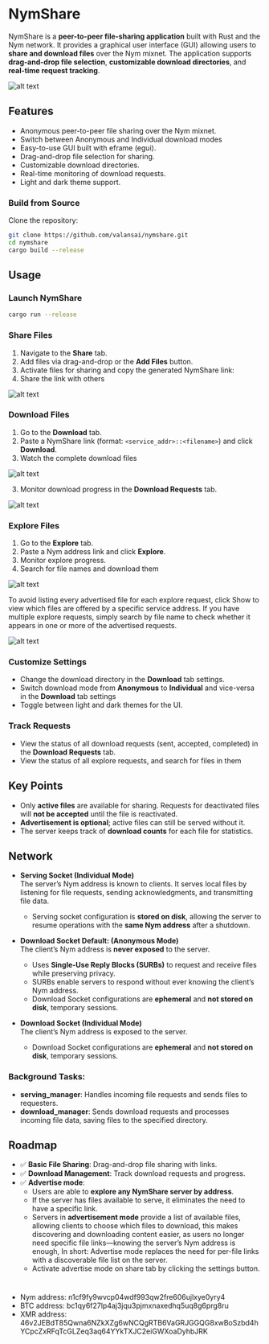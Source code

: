 # NymShare

NymShare is a **peer-to-peer file-sharing application** built with Rust and the Nym network. It provides a graphical user interface (GUI) allowing users to **share and download files** over the Nym mixnet. The application supports **drag-and-drop file selection**, **customizable download directories**, and **real-time request tracking**.


 ![alt text](https://i.ibb.co/XZhD74Fx/nym-share-front.png)

## Features
- Anonymous peer-to-peer file sharing over the Nym mixnet.
- Switch between Anonymous and Individual download modes
- Easy-to-use GUI built with eframe (egui).
- Drag-and-drop file selection for sharing.
- Customizable download directories.
- Real-time monitoring of download requests.
- Light and dark theme support.


### Build from Source
Clone the repository:
```bash
git clone https://github.com/valansai/nymshare.git
cd nymshare
cargo build --release
```   
   

## Usage

### Launch NymShare
``` bash 
cargo run --release
```

### Share Files
1. Navigate to the **Share** tab.  
2. Add files via drag-and-drop or the **Add Files** button.  
3. Activate files for sharing and copy the generated NymShare link:
4. Share the link with others

 ![alt text](https://i.ibb.co/HfK5L9k0/nym-share-1.png)


### Download Files
1. Go to the **Download** tab.  
2. Paste a NymShare link (format: `<service_addr>::<filename>`) and click **Download**.
3. Watch the complete download files 

 ![alt text](https://i.ibb.co/xKHZxH1Y/nym-share-001.png)


3. Monitor download progress in the **Download Requests** tab.

 ![alt text](https://forum.nym.com/uploads/default/original/2X/c/c30432b7a532b1e9b901d75d05012f1144604ae5.png)




### Explore Files
1. Go to the **Explore** tab.  
2. Paste a Nym address link and click **Explore**.  
3. Monitor explore progress.
4. Search for file names and download them

 ![alt text](https://i.ibb.co/7dTMX82L/nym-share-0001.png)


To avoid listing every advertised file for each explore request, click Show to view which files are offered by a specific service address. If you have multiple explore requests, simply search by file name to check whether it appears in one or more of the advertised requests.

 ![alt text](https://i.ibb.co/CKzJbjCD/nym-share-0002.png)

### Customize Settings
- Change the download directory in the **Download** tab settings.
- Switch download mode from **Anonymous** to **Individual** and vice-versa in the **Download** tab settings
- Toggle between light and dark themes for the UI.

### Track Requests
- View the status of all download requests (sent, accepted, completed) in the **Download Requests** tab.
- View the status of all explore requests, and search for files in them 

## Key Points
- Only **active files** are available for sharing. Requests for deactivated files will **not be accepted** until the file is reactivated.  
- **Advertisement is optional**; active files can still be served without it.  
- The server keeps track of **download counts** for each file for statistics.  

## Network

- **Serving Socket (Individual Mode)**  
  The server’s Nym address is known to clients. It serves local files by listening for file requests, sending acknowledgments, and transmitting file data.  
  - Serving socket configuration is **stored on disk**, allowing the server to resume operations with the **same Nym address** after a shutdown.

- **Download Socket Default: (Anonymous Mode)**  
  The client’s Nym address is **never exposed** to the server.  
  - Uses **Single-Use Reply Blocks (SURBs)** to request and receive files while preserving privacy.  
  - SURBs enable servers to respond without ever knowing the client’s Nym address.  
  - Download Socket configurations are **ephemeral** and **not stored on disk**, temporary sessions.

- **Download Socket (Individual Mode)**  
  The client’s Nym address is exposed to the server.  
  - Download Socket configurations are **ephemeral** and **not stored on disk**, temporary sessions.


### Background Tasks:
- **serving_manager**: Handles incoming file requests and sends files to requesters.
- **download_manager**: Sends download requests and processes incoming file data, saving files to the specified directory.


## Roadmap
- ✅ **Basic File Sharing**: Drag-and-drop file sharing with links.  
- ✅ **Download Management**: Track download requests and progress.  
- ✅ **Advertise mode**:  
  - Users are able to **explore any NymShare server by address**.  
  - If the server has files available to serve, it eliminates the need to have a specific link.  
  - Servers in **advertisement mode** provide a list of available files, allowing clients to choose which files to download, this makes discovering and downloading content easier, as users no longer need specific file links—knowing the server’s Nym address is enough, In short: Advertise mode replaces the need for per-file links with a discoverable file list on the server.
  - Activate advertise mode on share tab by clicking the settings button.




#
- Nym address: n1cf9fy9wvcp04wdf993qw2fre606ujlxye0yry4
- BTC address: bc1qy6f27lp4aj3jqu3pjmxnaxedhq5uq8g6prg8ru
- XMR address: 46v2JEBdT85Qwna6NZkXZg6wNCQgRTB6VaGRJGGQG8xwBoSzbd4hYCpcZxRFqTcGLZeq3aq64YYkTXJC2eiGWXoaDyhbJRK
